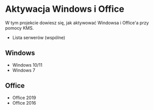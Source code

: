 # Aktywacja Windows i Office
W tym projekcie dowiesz się, jak aktywować Windowsa i Office'a przy pomocy KMS.

* Lista serwerów (wspólne)
## Windows
* Windows 10/11
* Windows 7
## Office
* Office 2019
* Office 2016
